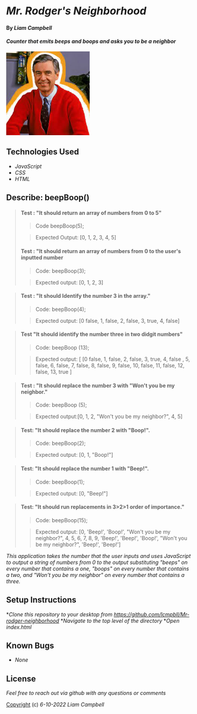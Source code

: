 # _Mr. Rodger's Neighborhood_

#### By _**Liam Campbell**_

#### _Counter that emits beeps and boops and asks you to be a neighbor_

![A photo of Mr. Rodgers](img/mrRodgers.jpeg)

## Technologies Used

* _JavaScript_
* _CSS_
* _HTML_

## Describe: beepBoop() 

 > #### Test : "It should return an array of numbers from 0 to 5"
 >
 >>Code beepBoop(5);
 >
 >>Expected Output: [0, 1, 2, 3, 4, 5]
>
> #### Test : "It should return an array of numbers from 0 to the user's inputted number
>
>>Code: beepBoop(3);
>
>>Expected output: [0, 1, 2, 3]


> #### Test : "It should Identify the number 3 in the array."
>
>>Code: beepBoop(4);
>
>>Expected output: [0 false, 1, false, 2, false, 3, true, 4, false]

> #### Test "It should identify the number three in two didgit numbers"
>
>>Code: beepBoop (13);
>
>>Expected output: [ [0 false, 1, false, 2, false, 3, true, 4, false , 5, false, 6, false, 7, false, 8, false, 9, false, 10, false, 11, false, 12, false, 13, true ]

> #### Test : "It should replace the number 3 with "Won't you be my neighbor."
>
>>Code: beepBoop (5);
>
>>Expected output:[0, 1, 2, "Won't you be my neighbor?", 4, 5]

> #### Test: "It should replace the number 2 with "Boop!".
>
>>Code: beepBoop(2);
>
>>Expected output: [0, 1, "Boop!"]

> #### Test: "It should replace the number 1 with "Beep!".
>
>>Code: beepBoop(1);
>
>>Expected output: [0, "Beep!"]

> #### Test: "It should run replacements in 3>2>1 order of importance."
>
>>Code: beepBoop(15);
>
>>Expected output: [0, 'Beep!', 'Boop!', "Won't you be my neighbor?", 4, 5, 6, 7, 8, 9, 'Beep!', 'Beep!', 'Boop!', "Won't you be my neighbor?", 'Beep!', 'Beep!']

_This application takes the number that the user inputs and uses JavaScript to output a string of numbers from 0 to the output substituting "beeps" on every number that contains a one, "boops" on every number that contains a two, and "Won't you be my neighbor" on every number that contains a three._

## Setup Instructions

*_Clone this repository to your desktop from https://github.com/lcmpbll/Mr-rodger-neighborhood_
*_Navigate to the top level of the directory_
*_Open index.html_

## Known Bugs

* _None_
## License 

_Feel free to reach out via github with any questions or comments_

[Copyright](LICENSE) (c) _6-10-2022_ _Liam Campbell_